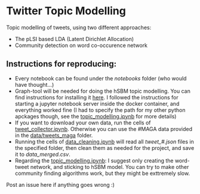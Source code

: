# Twitter Topic Modelling

Topic modelling of tweets, using two different approaches:
- The pLSI based LDA (Latent Dirichlet Allocation)
- Community detection on word co-occurence network 

## Instructions for reproducing:
- Every notebook can be found under the *notebooks* folder (who would have thought...)
- Graph-tool will be needed for doing the hSBM topic modelling. You can find instructions for installing it [here](https://git.skewed.de/count0/graph-tool/wikis/installation-instructions). I followed the instructions for starting a jupyter notebook server inside the docker container, and everything worked fine (I had to specify the path for my other python apckages though, see the [topic_modelling.ipynb](./notebooks/topic_modelling.ipynb) for more details)
- If you want to download your own data, run the cells of [tweet_collector.ipynb](./notebooks/tweet_collector.ipynb). Otherwise you can use the #MAGA data provided in the [data/tweets_maga](./data/tweets_maga) folder.
- Running the cells of [data_cleaning.ipynb](./notebooks/data_cleaning.ipynb) will read all *tweet_#.json* files in the specified folder, then clean them as needed for the project, and save it to *data_merged.csv*.
- Regarding the [topic_modelling.ipynb](./notebooks/topic_modelling.ipynb): I suggest only creating the word-tweet network, and sticking to hSBM model. You can try to make other community finding algorithms work, but they might be exttremely slow. 

Post an issue here if anything goes wrong :)
